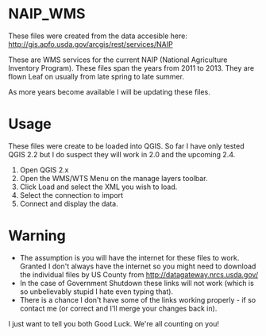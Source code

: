 NAIP_WMS
========

These files were created from the data accesible here: http://gis.apfo.usda.gov/arcgis/rest/services/NAIP

These are WMS services for the current NAIP (National Agriculture Inventory Program). These files span the years from 2011 to 2013. They are flown Leaf on usually from late spring to late summer. 

As more years become available I will be updating these files. 


Usage
========
These files were create to be loaded into QGIS. So far I have only tested QGIS 2.2 but I do suspect they will work in 2.0 and the upcoming 2.4. 


1. Open QGIS 2.x 
2. Open the WMS/WTS Menu on the manage layers toolbar. 
3. Click Load and select the XML you wish to load. 
4. Select the connection to import 
5. Connect and display the data. 

Warning
========
* The assumption is you will have the internet for these files to work. Granted I don't always have the internet so you might need to download the individual files by US County from http://datagateway.nrcs.usda.gov/
* In the case of Government Shutdown these links will not work (which is so unbelievably stupid I hate even typing that). 
* There is a chance I don't have some of the links working properly - if so contact me (or correct and I'll merge your changes back in). 


I just want to tell you both Good Luck. We're all counting on you!
